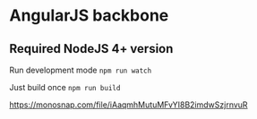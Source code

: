 # AngularJS backbone
## Required NodeJS 4+ version

Run development mode
```npm run watch```

Just build once
```npm run build```

https://monosnap.com/file/iAaqmhMutuMFvYI8B2imdwSzjrnvuR
